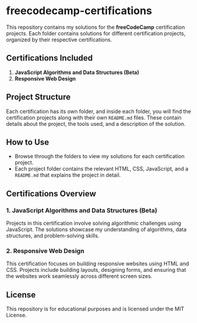 # freecodecamp-certifications

This repository contains my solutions for the **freeCodeCamp** certification projects. Each folder contains solutions for different certification projects, organized by their respective certifications.

## Certifications Included

1. **JavaScript Algorithms and Data Structures (Beta)**
2. **Responsive Web Design**

## Project Structure

Each certification has its own folder, and inside each folder, you will find the certification projects along with their own `README.md` files. These contain details about the project, the tools used, and a description of the solution.

## How to Use

- Browse through the folders to view my solutions for each certification project.
- Each project folder contains the relevant HTML, CSS, JavaScript, and a `README.md` that explains the project in detail.
  
## Certifications Overview

### 1. **JavaScript Algorithms and Data Structures (Beta)**
Projects in this certification involve solving algorithmic challenges using JavaScript. The solutions showcase my understanding of algorithms, data structures, and problem-solving skills.

### 2. **Responsive Web Design**
This certification focuses on building responsive websites using HTML and CSS. Projects include building layouts, designing forms, and ensuring that the websites work seamlessly across different screen sizes.

## License

This repository is for educational purposes and is licensed under the MIT License.
